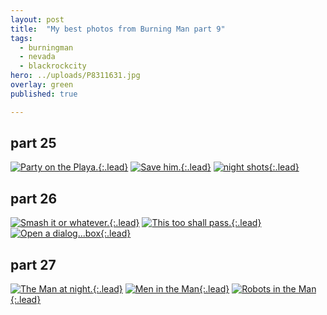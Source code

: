 ```yaml
---
layout: post
title:  "My best photos from Burning Man part 9"
tags:
  - burningman
  - nevada
  - blackrockcity
hero: ../uploads/P8311631.jpg
overlay: green
published: true

---
```


## part 25
[![Party on the Playa.](../uploads/P8311631.jpg){:.lead}](../uploads/P8311631.jpg)
[![Save him.](../uploads/P8311637.jpg){:.lead}](../uploads/P8311637.jpg)
[![night shots](../uploads/P8311666.jpg){:.lead}](../uploads/P8311666.jpg)
## part 26
[![Smash it or whatever.](../uploads/P8311592.jpg){:.lead}](../uploads/P8311592.jpg)
[![This too shall pass.](../uploads/P8311581.jpg){:.lead}](../uploads/P8311581.jpg)
[![Open a dialog...box](../uploads/P8311590.jpg){:.lead}](../uploads/P8311590.jpg)
## part 27
[![The Man at night.](../uploads/P8311611.jpg){:.lead}](../uploads/P8311611.jpg)
[![Men in the Man](../uploads/P8311614.jpg){:.lead}](../uploads/P8311614.jpg)
[![Robots in the Man](../uploads/P8311639.jpg){:.lead}](../uploads/P8311639.jpg)